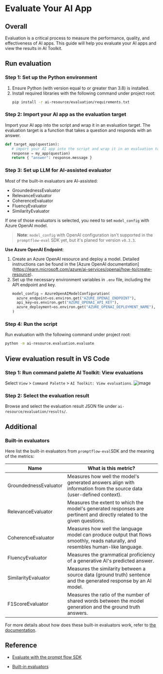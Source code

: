 # Evaluate Your AI App

## Overall

Evaluation is a critical process to measure the performance, quality, and effectiveness of AI apps. This guide will help you evaluate your AI apps and view the results in AI Toolkit.

## Run evaluation
### Step 1: Set up the Python environment

1. Ensure Python (with version equal to or greater than 3.8) is installed.
1. Install required libraries with the following command under project root:
   ```bash
   pip install -r ai-resource/evaluation/requirements.txt
   ```

### Step 2: Import your AI app as the evaluation target

Import your AI app into the script and wrap it in an evaluation target. The evaluation target is a function that takes a question and responds with an answer.

```python
def target_app(question):
   # import your AI app into the script and wrap it in an evaluation target, like:
   response = my_app(question)
   return { "answer": response.message }
```

### Step 3: Set up LLM for AI-assisted evaluator

Most of the built-in evaluators are AI-assisted:
- GroundednessEvaluator
- RelevanceEvaluator
- CoherenceEvaluator
- FluencyEvaluator
- SimilarityEvaluator

If one of those evaluators is selected, you need to set `model_config` with Azure OpenAI model.

> **Note**: `model_config` with OpenAI configuration isn't supported in the `promptflow-eval` SDK yet, but it's planed for version `v0.3.3`.
>

**Use Azure OpenAI Endpoint**:
1. Create an Azure OpenAI resource and deploy a model. Detailed instructions can be found in the [Azure OpenAI documentation] (https://learn.microsoft.com/azure/ai-services/openai/how-to/create-resource).
2. Set up the necessary environment variables in `.env` file, including the API endpoint and key.
   ```python
   model_config = AzureOpenAIModelConfiguration(
     azure_endpoint=os.environ.get("AZURE_OPENAI_ENDPOINT"),
     api_key=os.environ.get("AZURE_OPENAI_API_KEY"),
     azure_deployment=os.environ.get("AZURE_OPENAI_DEPLOYMENT_NAME"),
   )
   ```

### Step 4: Run the script

Run evaluation with the following command under project root:
```bash
python -m ai-resource.evaluation.evaluate
```

## View evaluation result in VS Code

### Step 1: Run command palette AI Toolkit: View evaluations
Select `View` > `Command Palette` > `AI Toolkit: View evaluations`.
![image](https://github.com/user-attachments/assets/15de6c8f-e62d-40b6-a44b-a3d4be93ab62)

### Step 2: Select the evaluation result
Browse and select the evaluation result JSON file under `ai-resource/evaluation/results/`.

## Additional

### Built-in evaluators

Here list the built-in evaluators from `promptflow-eval`SDK and the meaning of the metrics:

Name | What is this metric?
| - | - 
GroundednessEvaluator| Measures how well the model's generated answers align with information from the source data (user-defined context).
RelevanceEvaluator | Measures the extent to which the model's generated responses are pertinent and directly related to the given questions.
CoherenceEvaluator | Measures how well the language model can produce output that flows smoothly, reads naturally, and resembles human-like language.
FluencyEvaluator | Measures the grammatical proficiency of a generative AI's predicted answer.
SimilarityEvaluator | Measures the similarity between a source data (ground truth) sentence and the generated response by an AI model.
F1ScoreEvaluator | Measures the ratio of the number of shared words between the model generation and the ground truth answers.

For more details about how does these built-in evaluators work, refer to [the documentation](https://learn.microsoft.com/en-us/azure/ai-studio/concepts/evaluation-metrics-built-in?tabs=warning#prompt-only-based-groundedness).

## Reference
- [Evaluate with the prompt flow SDK](https://learn.microsoft.com/en-us/azure/ai-studio/how-to/develop/flow-evaluate-sdk)
* [Built-in evaluators](https://learn.microsoft.com/en-us/azure/ai-studio/concepts/evaluation-metrics-built-in?tabs=warning#prompt-only-based-groundedness)

